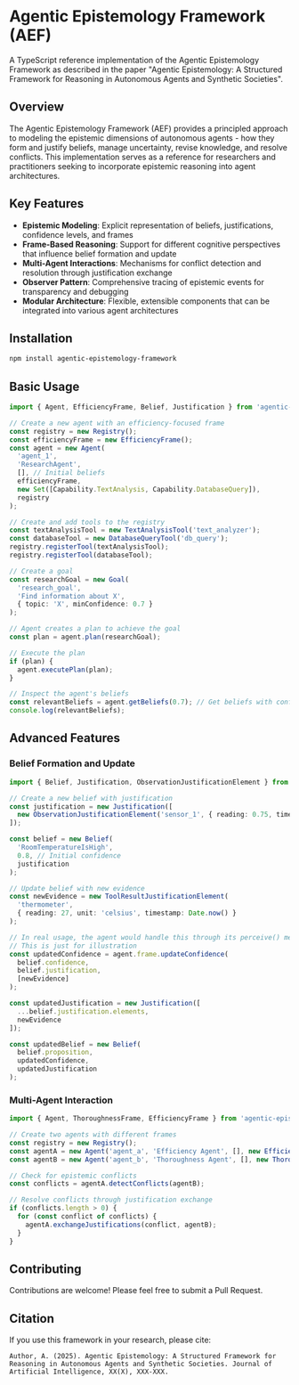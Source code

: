 # Agentic Epistemology Framework (AEF)

A TypeScript reference implementation of the Agentic Epistemology Framework as described in the paper "Agentic Epistemology: A Structured Framework for Reasoning in Autonomous Agents and Synthetic Societies".

## Overview

The Agentic Epistemology Framework (AEF) provides a principled approach to modeling the epistemic dimensions of autonomous agents - how they form and justify beliefs, manage uncertainty, revise knowledge, and resolve conflicts. This implementation serves as a reference for researchers and practitioners seeking to incorporate epistemic reasoning into agent architectures.

## Key Features

- **Epistemic Modeling**: Explicit representation of beliefs, justifications, confidence levels, and frames
- **Frame-Based Reasoning**: Support for different cognitive perspectives that influence belief formation and update
- **Multi-Agent Interactions**: Mechanisms for conflict detection and resolution through justification exchange
- **Observer Pattern**: Comprehensive tracing of epistemic events for transparency and debugging
- **Modular Architecture**: Flexible, extensible components that can be integrated into various agent architectures

## Installation

```bash
npm install agentic-epistemology-framework
```

## Basic Usage

```typescript
import { Agent, EfficiencyFrame, Belief, Justification } from 'agentic-epistemology-framework';

// Create a new agent with an efficiency-focused frame
const registry = new Registry();
const efficiencyFrame = new EfficiencyFrame();
const agent = new Agent(
  'agent_1',
  'ResearchAgent',
  [], // Initial beliefs
  efficiencyFrame,
  new Set([Capability.TextAnalysis, Capability.DatabaseQuery]),
  registry
);

// Create and add tools to the registry
const textAnalysisTool = new TextAnalysisTool('text_analyzer');
const databaseTool = new DatabaseQueryTool('db_query');
registry.registerTool(textAnalysisTool);
registry.registerTool(databaseTool);

// Create a goal
const researchGoal = new Goal(
  'research_goal',
  'Find information about X',
  { topic: 'X', minConfidence: 0.7 }
);

// Agent creates a plan to achieve the goal
const plan = agent.plan(researchGoal);

// Execute the plan
if (plan) {
  agent.executePlan(plan);
}

// Inspect the agent's beliefs
const relevantBeliefs = agent.getBeliefs(0.7); // Get beliefs with confidence >= 0.7
console.log(relevantBeliefs);
```

## Advanced Features

### Belief Formation and Update

```typescript
import { Belief, Justification, ObservationJustificationElement } from 'agentic-epistemology-framework';

// Create a new belief with justification
const justification = new Justification([
  new ObservationJustificationElement('sensor_1', { reading: 0.75, timestamp: Date.now() })
]);

const belief = new Belief(
  'RoomTemperatureIsHigh',
  0.8, // Initial confidence
  justification
);

// Update belief with new evidence
const newEvidence = new ToolResultJustificationElement(
  'thermometer',
  { reading: 27, unit: 'celsius', timestamp: Date.now() }
);

// In real usage, the agent would handle this through its perceive() method
// This is just for illustration
const updatedConfidence = agent.frame.updateConfidence(
  belief.confidence,
  belief.justification,
  [newEvidence]
);

const updatedJustification = new Justification([
  ...belief.justification.elements,
  newEvidence
]);

const updatedBelief = new Belief(
  belief.proposition,
  updatedConfidence,
  updatedJustification
);
```

### Multi-Agent Interaction

```typescript
import { Agent, ThoroughnessFrame, EfficiencyFrame } from 'agentic-epistemology-framework';

// Create two agents with different frames
const registry = new Registry();
const agentA = new Agent('agent_a', 'Efficiency Agent', [], new EfficiencyFrame(), new Set(), registry);
const agentB = new Agent('agent_b', 'Thoroughness Agent', [], new ThoroughnessFrame(), new Set(), registry);

// Check for epistemic conflicts
const conflicts = agentA.detectConflicts(agentB);

// Resolve conflicts through justification exchange
if (conflicts.length > 0) {
  for (const conflict of conflicts) {
    agentA.exchangeJustifications(conflict, agentB);
  }
}
```

## Contributing

Contributions are welcome! Please feel free to submit a Pull Request.

## Citation

If you use this framework in your research, please cite:

```
Author, A. (2025). Agentic Epistemology: A Structured Framework for Reasoning in Autonomous Agents and Synthetic Societies. Journal of Artificial Intelligence, XX(X), XXX-XXX.
```
